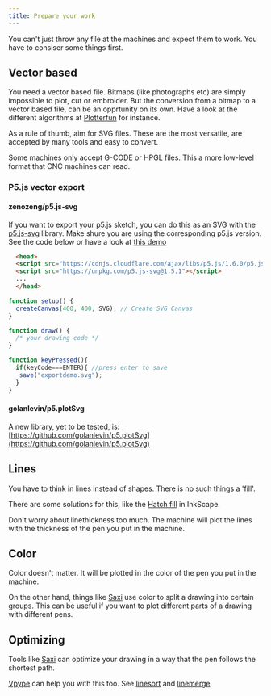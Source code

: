 ```yaml
---
title: Prepare your work
---
```


You can't just throw any file at the machines and expect them to work. You have to consiser some things first.

## Vector based

You need a vector based file. Bitmaps (like photographs etc) are simply impossible to plot, cut or embroider. But the conversion from a bitmap to a vector based file, can be an opprtunity on its own. Have a look at the different algorithms at [Plotterfun](https://mitxela.com/plotterfun/) for instance.

As a rule of thumb, aim for SVG files. These are the most versatile, are accepted by many tools and easy to convert.

Some machines only accept G-CODE or HPGL files. This a more low-level format that CNC machines can read.

### P5.js vector export

#### zenozeng/p5.js-svg

If you want to export your p5.js sketch, you can do this as an SVG with the [p5.js-svg](https://github.com/zenozeng/p5.js-svg) library. Make shure you are using the corresponding p5.js version. See the code below or have a look at [this demo](https://editor.p5js.org/SimonVanherweghe/sketches/W4YalbQcR)

```html
  <head>
  <script src="https://cdnjs.cloudflare.com/ajax/libs/p5.js/1.6.0/p5.js"></script>
  <script src="https://unpkg.com/p5.js-svg@1.5.1"></script>
  ...
  </head>
```

```javascript
function setup() {
  createCanvas(400, 400, SVG); // Create SVG Canvas
}

function draw() {
  /* your drawing code */
}

function keyPressed(){
  if(keyCode===ENTER){ //press enter to save
   save("exportdemo.svg");
  }
}
```

#### golanlevin/p5.plotSvg

A new library, yet to be tested, is: [https://github.com/golanlevin/p5.plotSvg](https://github.com/golanlevin/p5.plotSvg)

## Lines

You have to think in lines instead of shapes. There is no such things a 'fill'.

There are some solutions for this, like the [Hatch fill](<https://wiki.evilmadscientist.com/Hatch_fill>) in InkScape.

Don't worry about linethickness too much. The machine will plot the lines with the thickness of the pen you put in the machine.

## Color

Color doesn't matter. It will be plotted in the color of the pen you put in the machine.

On the other hand, things like [Saxi](/techtiletime/plotter/01-webinterface) use color to split a drawing into certain groups. This can be useful if you want to plot different parts of a drawing with different pens.

## Optimizing

Tools like [Saxi](/techtiletime/plotter/01-webinterface) can optimize your drawing in a way that the pen follows the shortest path.

[Vpype](/techtiletime/general/03-vpype) can help you with this too. See [linesort](https://vpype.readthedocs.io/en/latest/reference.html#linesort) and [linemerge](https://vpype.readthedocs.io/en/latest/reference.html#linemerge)
